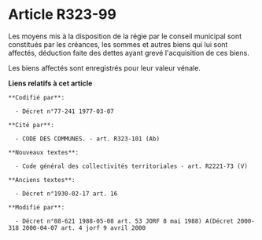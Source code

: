 # Article R323-99

Les moyens mis à la disposition de la régie par le conseil municipal sont constitués par les créances, les sommes et autres
biens qui lui sont affectés, déduction faite des dettes ayant grevé l'acquisition de ces biens.

Les biens affectés sont enregistrés pour leur valeur vénale.

**Liens relatifs à cet article**

	**Codifié par**:

	  - Décret n°77-241 1977-03-07

	**Cité par**:

	  - CODE DES COMMUNES. - art. R323-101 (Ab)

	**Nouveaux textes**:

	  - Code général des collectivités territoriales - art. R2221-73 (V)

	**Anciens textes**:

	  - Décret n°1930-02-17 art. 16

	**Modifié par**:

	  - Décret n°88-621 1988-05-08 art. 53 JORF 8 mai 1988) A(Décret 2000-318 2000-04-07 art. 4 jorf 9 avril 2000
